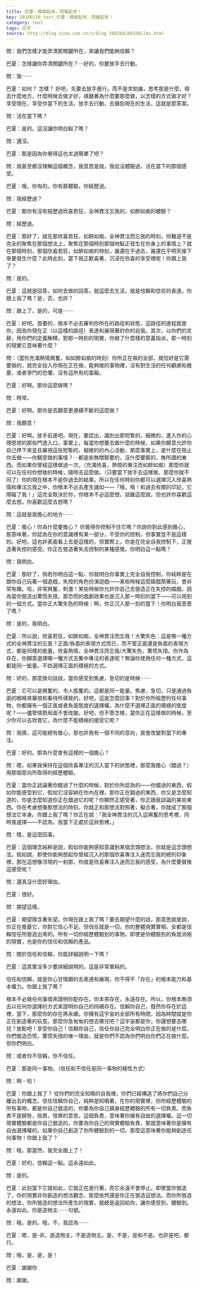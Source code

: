 ```yaml
---
title: 巴夏：開朗起來，閃耀起來！
key: 20180110_text_巴夏：開朗起來，閃耀起來！
category: text
tags: 文字
source: http://blog.sina.com.cn/s/blog_5082b8240106ilmi.html
---
```


問：我們怎樣才能弄清那關鍵所在，來讓我們能夠信賴？

巴夏：怎樣讓你弄清關鍵所在？⋯好的，你要放手去行動。

問：我⋯⋯

巴夏：如何？ 怎樣？ 好吧，先要去放手進行。而不是求助誰，思考那是什麼，得去什麼地方，什麼時候去做才好，琢磨著為什麼要那麼做，以怎樣的方式做才好？享受現在，享受你當下的生活，放手去行動，去擁抱現在的生活，這就是那答案。

問：活在當下嗎？

巴夏：是的。這沒讓你明白點了嗎？

問：還沒。

巴夏：那是因為你覺得這也太過簡單了吧？

問：我甚至都沒理解這個概念，我意思是說，我從沒體驗過，活在當下的那個感受。

巴夏：哦，你有的。你有那體驗，你經歷過。

問：我經歷過？

巴夏：那你有沒有經歷過欣喜若狂，全神貫注忘我的，如醉如痴的體驗？

問：經歷過。

巴夏：那好了，就在那欣喜若狂，如醉如痴，全神貫注而忘我的時刻，你難道不是完全的聚焦在那個想法上，聚焦在那個時刻那個地點正發生在你身上的事情上？就在那個時刻，那個欣喜若狂，如醉如痴的時刻，誰還在乎過去，誰還在乎明天接下來要發生什麼？此時此刻，當下我正歡喜著，沉浸在欣喜的享受裡呢！你跟上我了？

問：是的。

巴夏：這就是回答，如何去做的回答。就這麼去生活，就是信賴和信任的表達。你跟上我了嗎？是，否，也許？

問：跟上了，是的，可是⋯⋯

巴夏：好吧。首要的，根本不必去審判你所在的路徑和狀態，這路徑的進程就是你，因為你現在正（以這樣的路徑）表達和展現著的你的自我。其次，以你們的言辭，用你們的定義解釋，對那一時刻的現實，你做了什麼樣的意義指派，那一時刻的現實它意味著什麼？

問：（當你充滿熱情興奮，如如醉如痴的時刻）你所正在做的全部，就恰好是它需要做的，就完全投入你現在正在做，能夠做的事物裡，沒有對生活的任何顧慮和擔憂，或者爭鬥的恐懼，沒有這所有的罣礙。

巴夏：好啊。那你這麼做嗎？

問：時常。

巴夏：好啊。那你是否願意更連續不斷的這麼做？

問：我願意！

巴夏：好啊。放手前進吧。現在，要認出，識別出那短暫的，細微的，進入你的心理思想的那些門道入口。事實上，每當你想要去做什麼的時候，如果你願意允許你自己停下來並且審視這些短暫的，細微的的內心活動，那麼事實上，是什麼在阻止你去做——你願意做的事情？⋯都是些無關緊要的，沒什麼要緊的，無所謂的東西。而如果你曾經這樣做過一次，（充滿欣喜，熱情的專注而如醉如痴）那麼你就可以在任何你想做的時候，隨時去這麼做。（只要當下放手去這樣做，那麼你就不同了）你的現在根本不是你過去的結果。所以在任何時刻你都可以選擇沉入欣喜熱情和專注忘我之中，你根本不必去產生諸如——「哦，哦！和過去有關的印記，它障礙了我！」這完全取決於你，你根本不必這麼想。話雖這麼說，但也許你喜歡這麼去想。你喜歡這麼去想嗎？

問：這就是我擔心的地方⋯⋯

巴夏：擔心！你為什麼要擔心？ 你覺得你控制不住它嗎？你說你對此感到擔心，那意味著，你認為在你的意識裡有某一部分，不受你的控制，但事實並不是這樣的。好吧，這也許表面看上去是這樣的，但實際上，你是在完全自我控制下，正營造著失控的感受。你正在營造著失去控制的某種感覺。你明白這一點嗎？

問：我明白。

巴夏：那好了，倘若你明白這一點，你就明白你事實上完全自我控制，你純粹是在跟你自己玩著一個遊戲，失控的角色扮演遊戲——某些時候這麼嬉戲鬧著玩，會非常有趣。哈，非常興奮，刺激！某些時候你允許你自己去營造正在失控的嬉戲，因為當你營造出驚慌失措，那恐慌的戲劇效果也是沉入那一時刻的當下——可以用到的一個方式。當你正大驚失色的時候：啊，你正沉入那一刻的當下！你明白我意思了嗎？

問：是的，我明白。

巴夏：所以說，欣喜若狂，如醉如痴，全神貫注而忘我！大驚失色：這是哪一種方式的全神貫注的忘我？正面/負面的表現方式而已，而不管正面還是負面的表現方式，都是同樣的能量。欣喜熱情，全神貫注而忘我/大驚失色，驚慌失措。你作為存在，你願意選擇哪一種方式去集中專注的表達呢？無論你使用任何一種方式，這都是同一能量。不妨選擇正面的積極的方式。

問：好的，那麼換句話說，當你感受到焦慮，急切的是時候⋯⋯

巴夏：它可以是興奮的，令人振奮的。這都是同一能量。焦慮，急切，只是通過負面的眼睛來審視和看待所導致的，好吧，這是怎麼回事？對於你所經歷的任何事物，你都擁有一個正面或者負面態度的選擇權。為什麼不選擇正面的積極的態度呢？——儘管情勢局面不會改變。好吧，但不管怎樣，當你正在這樣做的時候，至少你可以去欣賞它，為什麼不能積極的接受它呢？

問：我猜，這可能總有擔心，那也許我有一個不同的意向，我會改變對當下的專注。

巴夏：好的。那為什麼會有這樣的一個擔心？

問：嗯，如果我保持在這個欣喜專注的沉入當下的狀態裡，那麼我擔心（錯過？）用那個意向所取得的經歷體驗。

巴夏：當你正談論著你錯過了什麼的時候，對於你所認為的——你錯過的東西，假如你能感受到它，假如它沒容納在你內在裡，那你正在錯過的東西，你又是怎麼知道的，你是怎麼知道你正在錯過它的呢？你顯然正感受著，你正跟我談論的某些東西。你在考慮想像那想法的時刻，你就正和那想法對照著，擬合著，你就成了那個想法它本身。你跟上我了嗎？你正在說：「我全神貫注的沉入這興奮的思考裡，同時我選擇——不認為，我當下正處於這狀態裡。」

問：嗯，是這麼回事。

巴夏：這個理念純粹是說，假如你能夠感知意識到某個念頭想法，你就是這念頭想法。假如說，即使你能夠想起你曾經沉入的那個欣喜專注入迷而忘我的總的印象裡，那在這想像浮現的一剎那，你就是欣喜專注入迷而忘我的感受。為什麼要替換這感受呢？

問：還真沒什麼好理由。

巴夏：很好。

問：期望這樣。

巴夏：期望隱含著失望。你現在跟上我了嗎？要去期望什麼的話，那意思就是說，你正在擔憂它，你對它信心不足。但信任就是一切。你的整體現實實相，全都是信賴信任所營造出來的。所有一切你經歷體驗到的事物，即使是你體驗到的負面消極的現實，也是你的信任和信賴的產品。

問：關於信任和信賴，你能詳細說明一下嗎？

巴夏：這其實沒多少要詳細說明的。這是非常單純的。

信任和信賴，就是你心甘情願的去表達和展現，你不得不「存在」的根本能力和基本權力。你跟上我了嗎？

根本不必做任何事情來證明你配存在。你本來存在，永遠存在。所以，你根本無須去以任何你選擇的方式來證明你自己的持續存在。信賴你自己，既然你存在於這裡，當下，那麼你的存在將永續。你擁有這宇宙的全部所有時間，因為時間就是你正在創造著的玩意。那麼你急匆匆的想去哪兒吧？這宇宙都是你，你還想要去哪兒？放鬆吧！享受你自己！信賴你自己，信任你自己完全明白你正在做的是什麼。你們營造恐慌，驚慌失措的唯一理由，就是你們不認為你們明白你們正在做什麼。但你們明白。

問：或者你不信賴，你不信任。

巴夏：那是同一事物。（信任和不信任是同一事物的極性方式）

問：啊⋯哈！

巴夏：你跟上我了？ 從你們的完全知曉的自我裡，你們已經構造了將你們自己分離出去的概念。信任信賴你自己，純粹是知曉著，在你的現實裡，你所經歷體驗的所有事物，都是你自己營造的，你要為你自己親身經歷體驗的所有一切負責。而負責不是歸咎，指責，怪罪的意思。這個負責，意味著你擁有自由的選擇權。這一切現實體驗都是你自己營造的，你要為你自己的現實體驗負責，那就意味著你是擁有自由選擇權的。如果你自己創造了你所體驗到的一切，那麼這意味著你能夠創造任何事物！你跟上我了？

問：哦，那當然，我完全跟上了！

巴夏：好的，信賴這一點。這永遠如此。

問：是的。

巴夏：此刻當下它就如此，它就正在進行著，而它永遠不會停止。即使當你營造了，你的現實非你創造的想法觀念，那麼依然還是你正在營造這想法。而你所營造的想法，你所營造的想法所產生的現實，就總是返回給你，讓你感受到，體驗到。永遠如此。你是造物主⋯⋯句號。

問：哦，是的。哦，不，我認為⋯⋯

巴夏：嗯，是-非。是造物主，不是造物主。是，不是，是和不是。也許是吧。都行。

問：哦，是，是，是！

巴夏：謝謝你

問：謝謝。
